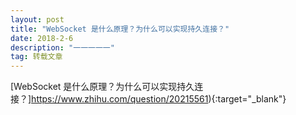 ```yaml
---
layout: post
title: "WebSocket 是什么原理？为什么可以实现持久连接？"
date: 2018-2-6 
description: "一一一一一"
tag: 转载文章
---
```

[WebSocket 是什么原理？为什么可以实现持久连接？]https://www.zhihu.com/question/20215561){:target="_blank"}  
